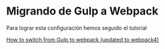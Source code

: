 # Migrando de Gulp a Webpack

Para lograr esta configuración hemos seguido el tutorial  

[How to switch from Gulp to webpack (updated to webpack4)](https://www.valentinog.com/blog/from-gulp-to-webpack-4-tutorial)

